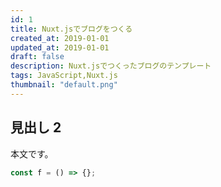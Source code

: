 ```yaml
---
id: 1
title: Nuxt.jsでブログをつくる
created_at: 2019-01-01
updated_at: 2019-01-01
draft: false
description: Nuxt.jsでつくったブログのテンプレート
tags: JavaScript,Nuxt.js
thumbnail: "default.png"
---
```


## 見出し 2

本文です。

```javascript
const f = () => {};
```